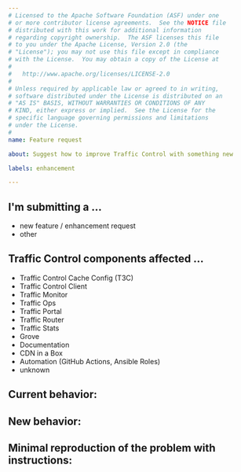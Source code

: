 ```yaml
---
# Licensed to the Apache Software Foundation (ASF) under one
# or more contributor license agreements.  See the NOTICE file
# distributed with this work for additional information
# regarding copyright ownership.  The ASF licenses this file
# to you under the Apache License, Version 2.0 (the
# "License"); you may not use this file except in compliance
# with the License.  You may obtain a copy of the License at
#
#   http://www.apache.org/licenses/LICENSE-2.0
#
# Unless required by applicable law or agreed to in writing,
# software distributed under the License is distributed on an
# "AS IS" BASIS, WITHOUT WARRANTIES OR CONDITIONS OF ANY
# KIND, either express or implied.  See the License for the
# specific language governing permissions and limitations
# under the License.
#
name: Feature request

about: Suggest how to improve Traffic Control with something new

labels: enhancement

---
```


<!--
************ STOP!! ************
If this issue identifies a security vulnerability, DO NOT submit it! Instead, contact
the Apache Traffic Control Security Team at security@trafficcontrol.apache.org and follow the
guidelines at https://apache.org/security regarding vulnerability disclosure.

- For *SUPPORT QUESTIONS*, use the #traffic-control channel on the ASF slack (https://s.apache.org/slack-invite)
or Traffic Control mailing lists (https://trafficcontrol.apache.org/mailing_lists).
- Before submitting, please **SEARCH GITHUB** for a similar issue or PR.
-->

## I'm submitting a ...
<!-- delete all those that don't apply -->
<!--- security vulnerability (STOP!! - see above)-->
-  new feature / enhancement request
-  other <!--(Please do not submit support requests here - see above)-->

## Traffic Control components affected ...
<!-- delete all those that don't apply -->
- Traffic Control Cache Config (T3C)
- Traffic Control Client <!-- Please specify which (Python, Go, or Java) -->
- Traffic Monitor
- Traffic Ops
- Traffic Portal
- Traffic Router
- Traffic Stats
- Grove
- Documentation
- CDN in a Box
- Automation (GitHub Actions, Ansible Roles)
- unknown

## Current behavior:
<!-- Describe how the current features are insufficient. -->

## New behavior:
<!-- Describe how the feature would improve Traffic Control -->

## Minimal reproduction of the problem with instructions:
<!--
If you can illustrate your feature request better with an example, please
provide the *STEPS TO REPRODUCE* and include the applicable TC version.
If not, feel free to delete this section.
-->

